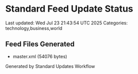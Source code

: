 # Standard Feed Update Status
Last updated: Wed Jul 23 21:43:54 UTC 2025
Categories: technology,business,world

## Feed Files Generated
- master.xml (54076 bytes)

Generated by Standard Updates Workflow

